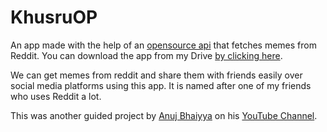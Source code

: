 # KhusruOP

An app made with the help of an [opensource api](https://github.com/R3l3ntl3ss/Meme_Api) that fetches memes from Reddit.
You can download the app from my Drive [by clicking here](https://drive.google.com/file/d/1q6ZKgRJ7By5gfyoAhMkDhdZlx5Uk354y/view?usp=sharing).

We can get memes from reddit and share them with friends easily over social media platforms using this app. 
It is named after one of my friends who uses Reddit a lot. 

This was another guided project by [Anuj Bhaiyya](https://github.com/Anuj-Kumar-Sharma) on his [YouTube Channel](https://www.youtube.com/channel/UC58_wzhvJta3hDSPvRLDAqg/videos).
